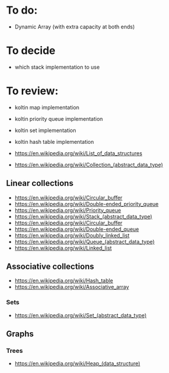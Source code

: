 # To do:

- Dynamic Array (with extra capacity at both ends)

# To decide

- which stack implementation to use

# To review:

- koltin map implementation
- koltin priority queue implementation
- koltin set implementation
- koltin hash table implementation

- https://en.wikipedia.org/wiki/List_of_data_structures
- https://en.wikipedia.org/wiki/Collection_(abstract_data_type)

## Linear collections

- https://en.wikipedia.org/wiki/Circular_buffer
- https://en.wikipedia.org/wiki/Double-ended_priority_queue
- https://en.wikipedia.org/wiki/Priority_queue
- https://en.wikipedia.org/wiki/Stack_(abstract_data_type)
- https://en.wikipedia.org/wiki/Circular_buffer
- https://en.wikipedia.org/wiki/Double-ended_queue
- https://en.wikipedia.org/wiki/Doubly_linked_list
- https://en.wikipedia.org/wiki/Queue_(abstract_data_type)
- https://en.wikipedia.org/wiki/Linked_list

## Associative collections

- https://en.wikipedia.org/wiki/Hash_table
- https://en.wikipedia.org/wiki/Associative_array

### Sets

- https://en.wikipedia.org/wiki/Set_(abstract_data_type)

## Graphs

### Trees

- https://en.wikipedia.org/wiki/Heap_(data_structure)